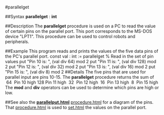 
#parallelget

##Syntax
**parallelget** : **int**

##Description
The **parallelget** procedure is used on a PC to read the value of certain pins on the parallel port. This port corresponds to the MS-DOS device "LPT1". This procedure can be used to control robots and peripherals.

##Example
This program reads and prints the values of the five data pins of the PC's parallel port.
        const val : int := parallelget  % Read in the set of pin values
        put "Pin 10 is: ", (val div 64) mod 2
        put "Pin 11 is: ", (val div 128) mod 2
        put "Pin 12 is: ", (val div 32) mod 2
        put "Pin 13 is: ", (val div 16) mod 2
        put "Pin 15 is: ", (val div 8) mod 2
##Details
The five pins that are used for parallel input are pins 10-15. The **parallelget** procedure returns the sum of 
 64  Pin 10 high 128 Pin 11 high  32  Pin 12 high  16  Pin 13 high  8  Pin 15 high
The **mod** and **div** operators can be used to determine which pins are high or low. 

##See also
the **[parallelput.html](parallelput)** [procedure.html](procedure) for a diagram of the pins. That [procedure.html](procedure) is used to [set.html](set) the values on the parallel port.
